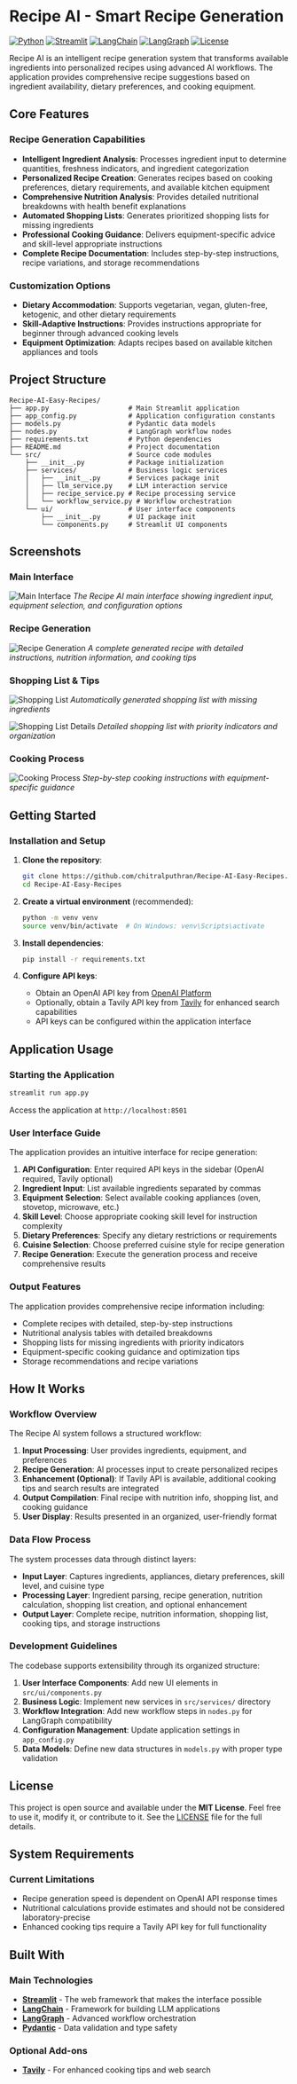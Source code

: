 # Recipe AI - Smart Recipe Generation

[![Python](https://img.shields.io/badge/Python-3.8+-blue.svg)](https://www.python.org/downloads/)
[![Streamlit](https://img.shields.io/badge/Streamlit-1.28+-red.svg)](https://streamlit.io/)
[![LangChain](https://img.shields.io/badge/LangChain-0.1+-green.svg)](https://python.langchain.com/)
[![LangGraph](https://img.shields.io/badge/LangGraph-0.1+-orange.svg)](https://langchain-ai.github.io/langgraph/)
[![License](https://img.shields.io/badge/License-MIT-yellow.svg)](https://opensource.org/licenses/MIT)

Recipe AI is an intelligent recipe generation system that transforms available ingredients into personalized recipes using advanced AI workflows. The application provides comprehensive recipe suggestions based on ingredient availability, dietary preferences, and cooking equipment.

## Core Features

### Recipe Generation Capabilities
- **Intelligent Ingredient Analysis**: Processes ingredient input to determine quantities, freshness indicators, and ingredient categorization
- **Personalized Recipe Creation**: Generates recipes based on cooking preferences, dietary requirements, and available kitchen equipment
- **Comprehensive Nutrition Analysis**: Provides detailed nutritional breakdowns with health benefit explanations
- **Automated Shopping Lists**: Generates prioritized shopping lists for missing ingredients
- **Professional Cooking Guidance**: Delivers equipment-specific advice and skill-level appropriate instructions
- **Complete Recipe Documentation**: Includes step-by-step instructions, recipe variations, and storage recommendations

### Customization Options
- **Dietary Accommodation**: Supports vegetarian, vegan, gluten-free, ketogenic, and other dietary requirements
- **Skill-Adaptive Instructions**: Provides instructions appropriate for beginner through advanced cooking levels
- **Equipment Optimization**: Adapts recipes based on available kitchen appliances and tools


## Project Structure

```
Recipe-AI-Easy-Recipes/
├── app.py                    # Main Streamlit application
├── app_config.py             # Application configuration constants
├── models.py                 # Pydantic data models
├── nodes.py                  # LangGraph workflow nodes
├── requirements.txt          # Python dependencies
├── README.md                 # Project documentation
└── src/                      # Source code modules
    ├── __init__.py           # Package initialization
    ├── services/             # Business logic services
    │   ├── __init__.py       # Services package init
    │   ├── llm_service.py    # LLM interaction service
    │   ├── recipe_service.py # Recipe processing service
    │   └── workflow_service.py # Workflow orchestration
    └── ui/                   # User interface components
        ├── __init__.py       # UI package init
        └── components.py     # Streamlit UI components
```

## Screenshots

### Main Interface
![Main Interface](screenshots/main.png)
*The Recipe AI main interface showing ingredient input, equipment selection, and configuration options*

### Recipe Generation
![Recipe Generation](screenshots/recipe.png)
*A complete generated recipe with detailed instructions, nutrition information, and cooking tips*

### Shopping List & Tips  
![Shopping List](screenshots/list.png)
*Automatically generated shopping list with missing ingredients*

![Shopping List Details](screenshots/list2.png)
*Detailed shopping list with priority indicators and organization*

### Cooking Process
![Cooking Process](screenshots/cooking.png)
*Step-by-step cooking instructions with equipment-specific guidance*

## Getting Started

### Installation and Setup

1. **Clone the repository**:
   ```bash
   git clone https://github.com/chitralputhran/Recipe-AI-Easy-Recipes.git
   cd Recipe-AI-Easy-Recipes
   ```

2. **Create a virtual environment** (recommended):
   ```bash
   python -m venv venv
   source venv/bin/activate  # On Windows: venv\Scripts\activate
   ```

3. **Install dependencies**:
   ```bash
   pip install -r requirements.txt
   ```

4. **Configure API keys**:
   - Obtain an OpenAI API key from [OpenAI Platform](https://platform.openai.com/api-keys)
   - Optionally, obtain a Tavily API key from [Tavily](https://tavily.com/) for enhanced search capabilities
   - API keys can be configured within the application interface

## Application Usage

### Starting the Application

```bash
streamlit run app.py
```

Access the application at `http://localhost:8501`

### User Interface Guide

The application provides an intuitive interface for recipe generation:

1. **API Configuration**: Enter required API keys in the sidebar (OpenAI required, Tavily optional)
2. **Ingredient Input**: List available ingredients separated by commas
3. **Equipment Selection**: Select available cooking appliances (oven, stovetop, microwave, etc.)
4. **Skill Level**: Choose appropriate cooking skill level for instruction complexity
5. **Dietary Preferences**: Specify any dietary restrictions or requirements
6. **Cuisine Selection**: Choose preferred cuisine style for recipe generation
7. **Recipe Generation**: Execute the generation process and receive comprehensive results

### Output Features

The application provides comprehensive recipe information including:
- Complete recipes with detailed, step-by-step instructions
- Nutritional analysis tables with detailed breakdowns
- Shopping lists for missing ingredients with priority indicators
- Equipment-specific cooking guidance and optimization tips
- Storage recommendations and recipe variations

## How It Works

### Workflow Overview

The Recipe AI system follows a structured workflow:

1. **Input Processing**: User provides ingredients, equipment, and preferences
2. **Recipe Generation**: AI processes input to create personalized recipes
3. **Enhancement (Optional)**: If Tavily API is available, additional cooking tips and search results are integrated
4. **Output Compilation**: Final recipe with nutrition info, shopping list, and cooking guidance
5. **User Display**: Results presented in an organized, user-friendly format

### Data Flow Process

The system processes data through distinct layers:

- **Input Layer**: Captures ingredients, appliances, dietary preferences, skill level, and cuisine type
- **Processing Layer**: Ingredient parsing, recipe generation, nutrition calculation, shopping list creation, and optional enhancement
- **Output Layer**: Complete recipe, nutrition information, shopping list, cooking tips, and storage instructions

### Development Guidelines

The codebase supports extensibility through its organized structure:

1. **User Interface Components**: Add new UI elements in `src/ui/components.py`
2. **Business Logic**: Implement new services in `src/services/` directory
3. **Workflow Integration**: Add new workflow steps in `nodes.py` for LangGraph compatibility
4. **Configuration Management**: Update application settings in `app_config.py`
5. **Data Models**: Define new data structures in `models.py` with proper type validation


## License

This project is open source and available under the **MIT License**. Feel free to use it, modify it, or contribute to it. See the [LICENSE](LICENSE) file for the full details.

## System Requirements

### Current Limitations

- Recipe generation speed is dependent on OpenAI API response times
- Nutritional calculations provide estimates and should not be considered laboratory-precise
- Enhanced cooking tips require a Tavily API key for full functionality


## Built With

### Main Technologies
- **[Streamlit](https://streamlit.io/)** - The web framework that makes the interface possible
- **[LangChain](https://python.langchain.com/)** - Framework for building LLM applications  
- **[LangGraph](https://langchain-ai.github.io/langgraph/)** - Advanced workflow orchestration
- **[Pydantic](https://pydantic.dev/)** - Data validation and type safety

### Optional Add-ons
- **[Tavily](https://tavily.com/)** - For enhanced cooking tips and web search


